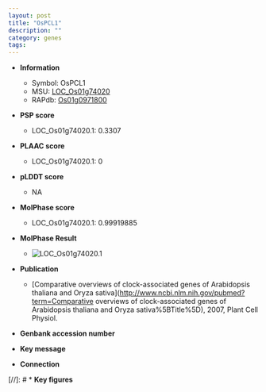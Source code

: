 ```yaml
---
layout: post
title: "OsPCL1"
description: ""
category: genes
tags: 
---
```


* **Information**  
    + Symbol: OsPCL1  
    + MSU: [LOC_Os01g74020](http://rice.plantbiology.msu.edu/cgi-bin/ORF_infopage.cgi?orf=LOC_Os01g74020)  
    + RAPdb: [Os01g0971800](http://rapdb.dna.affrc.go.jp/viewer/gbrowse_details/irgsp1?name=Os01g0971800)  

* **PSP score**  
    + LOC_Os01g74020.1: 0.3307 

* **PLAAC score**  
    + LOC_Os01g74020.1: 0 

* **pLDDT score**
    + NA


* **MolPhase score**
    + LOC_Os01g74020.1: 0.99919885

* **MolPhase Result**
    + ![LOC_Os01g74020.1](https://304243504.github.io/Pictures/LOC_Os01g/LOC_Os01g74020.1.png)

* **Publication**  
    + [Comparative overviews of clock-associated genes of Arabidopsis thaliana and Oryza sativa](http://www.ncbi.nlm.nih.gov/pubmed?term=Comparative overviews of clock-associated genes of Arabidopsis thaliana and Oryza sativa%5BTitle%5D), 2007, Plant Cell Physiol.

* **Genbank accession number**  

* **Key message**  

* **Connection**  

[//]: # * **Key figures**  



